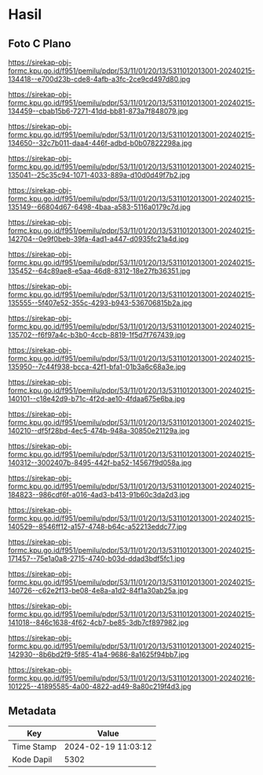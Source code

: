 # Hasil

## Foto C Plano

https://sirekap-obj-formc.kpu.go.id/f951/pemilu/pdpr/53/11/01/20/13/5311012013001-20240215-134418--e700d23b-cde8-4afb-a3fc-2ce9cd497d80.jpg

https://sirekap-obj-formc.kpu.go.id/f951/pemilu/pdpr/53/11/01/20/13/5311012013001-20240215-134459--cbab15b6-7271-41dd-bb81-873a7f848079.jpg

https://sirekap-obj-formc.kpu.go.id/f951/pemilu/pdpr/53/11/01/20/13/5311012013001-20240215-134650--32c7b011-daa4-446f-adbd-b0b07822298a.jpg

https://sirekap-obj-formc.kpu.go.id/f951/pemilu/pdpr/53/11/01/20/13/5311012013001-20240215-135041--25c35c94-1071-4033-889a-d10d0d49f7b2.jpg

https://sirekap-obj-formc.kpu.go.id/f951/pemilu/pdpr/53/11/01/20/13/5311012013001-20240215-135149--66804d67-6498-4baa-a583-5116a0179c7d.jpg

https://sirekap-obj-formc.kpu.go.id/f951/pemilu/pdpr/53/11/01/20/13/5311012013001-20240215-142704--0e9f0beb-39fa-4ad1-a447-d0935fc21a4d.jpg

https://sirekap-obj-formc.kpu.go.id/f951/pemilu/pdpr/53/11/01/20/13/5311012013001-20240215-135452--64c89ae8-e5aa-46d8-8312-18e27fb36351.jpg

https://sirekap-obj-formc.kpu.go.id/f951/pemilu/pdpr/53/11/01/20/13/5311012013001-20240215-135555--5f407e52-355c-4293-b943-536706815b2a.jpg

https://sirekap-obj-formc.kpu.go.id/f951/pemilu/pdpr/53/11/01/20/13/5311012013001-20240215-135702--f6f97a4c-b3b0-4ccb-8819-1f5d7f767439.jpg

https://sirekap-obj-formc.kpu.go.id/f951/pemilu/pdpr/53/11/01/20/13/5311012013001-20240215-135950--7c44f938-bcca-42f1-bfa1-01b3a6c68a3e.jpg

https://sirekap-obj-formc.kpu.go.id/f951/pemilu/pdpr/53/11/01/20/13/5311012013001-20240215-140101--c18e42d9-b71c-4f2d-ae10-4fdaa675e6ba.jpg

https://sirekap-obj-formc.kpu.go.id/f951/pemilu/pdpr/53/11/01/20/13/5311012013001-20240215-140210--df5f28bd-4ec5-474b-948a-30850e21129a.jpg

https://sirekap-obj-formc.kpu.go.id/f951/pemilu/pdpr/53/11/01/20/13/5311012013001-20240215-140312--3002407b-8495-442f-ba52-14567f9d058a.jpg

https://sirekap-obj-formc.kpu.go.id/f951/pemilu/pdpr/53/11/01/20/13/5311012013001-20240215-184823--986cdf6f-a016-4ad3-b413-91b60c3da2d3.jpg

https://sirekap-obj-formc.kpu.go.id/f951/pemilu/pdpr/53/11/01/20/13/5311012013001-20240215-140529--8546ff12-a157-4748-b64c-a52213eddc77.jpg

https://sirekap-obj-formc.kpu.go.id/f951/pemilu/pdpr/53/11/01/20/13/5311012013001-20240215-171457--75e1a0a8-2715-4740-b03d-ddad3bdf5fc1.jpg

https://sirekap-obj-formc.kpu.go.id/f951/pemilu/pdpr/53/11/01/20/13/5311012013001-20240215-140726--c62e2f13-be08-4e8a-a1d2-84f1a30ab25a.jpg

https://sirekap-obj-formc.kpu.go.id/f951/pemilu/pdpr/53/11/01/20/13/5311012013001-20240215-141018--846c1638-4f62-4cb7-be85-3db7cf897982.jpg

https://sirekap-obj-formc.kpu.go.id/f951/pemilu/pdpr/53/11/01/20/13/5311012013001-20240215-142930--8b6bd2f9-5f85-41a4-9686-8a1625f94bb7.jpg

https://sirekap-obj-formc.kpu.go.id/f951/pemilu/pdpr/53/11/01/20/13/5311012013001-20240216-101225--41895585-4a00-4822-ad49-8a80c219f4d3.jpg


## Metadata

| Key        | Value               |
| ---------- | ------------------- |
| Time Stamp | 2024-02-19 11:03:12 |
| Kode Dapil | 5302                |



